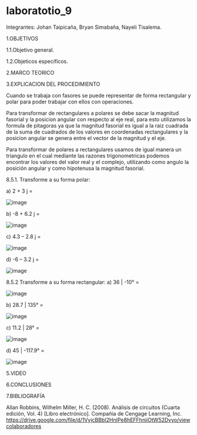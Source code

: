 # laboratotio_9

Integrantes: Johan Taipicaña, Bryan Simabaña, Nayeli Tisalema.

1.OBJETIVOS

1.1.Objetivo general.



1.2.Objeticos específicos.


2.MARCO TEORICO


3.EXPLICACION DEL PROCEDIMIENTO

Cuando se trabaja con fasores se puede representar de forma rectangular y polar 
para poder trabajar con ellos con operaciones.

Para transformar de rectangulares a polares se debe sacar la magnitud fasorial y la posicion angular con respecto al eje real, para esto utilizamos la formula de pitagoras ya que la magnitud fasorial es igual a la raiz cuadrada de la suma de cuadrados de los valores en coordenadas rectangulares y la posicion angular se genera entre el vector de la magnitud y el eje.

Para transformar de polares a rectangulares usamos de igual manera un triangulo en el cual mediante las razones trigonometricas podemos encontrar los valores del valor real y el complejo, utilizando como angulo la posición angular y como hipotenusa la magnitud fasorial.

8.5.1. Transforme a su forma polar:


a) 2 + 3 j =
 
 ![image](https://user-images.githubusercontent.com/85320165/133183643-fb420ddf-db55-4c4d-bd32-a947e61d6067.png)


b) -8 + 6.2 j =

![image](https://user-images.githubusercontent.com/85320165/133183668-65fb71b2-5399-4dbe-8527-e78a59a9ef9d.png)


c) 4.3 – 2.8 j =

![image](https://user-images.githubusercontent.com/85320165/133183703-883b610e-ea62-4a0a-a4bc-5ccf7360d65e.png)


d) -6 – 3.2 j = 

![image](https://user-images.githubusercontent.com/85320165/133183726-77265d05-0fc2-40ff-82e7-380d097b47be.png)

8.5.2 Transforme a su forma rectangular:
a) 36 | -10° =

![image](https://user-images.githubusercontent.com/85320165/133184851-7c1a1006-2b2c-4c91-b059-e40b385fe119.png)

b) 28.7 | 135° =

![image](https://user-images.githubusercontent.com/85320165/133184884-61d26470-c528-4a5f-abf1-1f7e284cf0d4.png)

c) 11.2 | 28° =

![image](https://user-images.githubusercontent.com/85320165/133184920-375f14e6-30a4-42e7-a318-cf5f23659d72.png)

d) 45 | -117.9° =

![image](https://user-images.githubusercontent.com/85320165/133184951-4bc12846-4889-4d38-b9ff-4b25633bebd1.png)



5.VIDEO


6.CONCLUSIONES



7.BIBLIOGRAFÍA

Allan Robbins, Wilhelm Miller, H. C. (2008). Análisis de circuitos (Cuarta edición, Vol. 4) [Libro electrónico]. Compañia de Cengage Learning, Inc. https://drive.google.com/file/d/1VyjcBBbI2HnIPe8hEFFhniiOtW52Dvyo/viewcolaboradores
